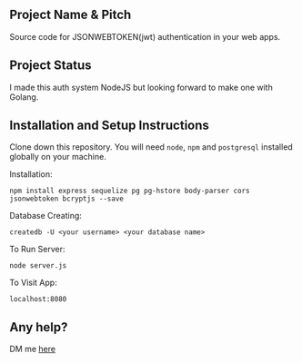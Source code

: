 ## Project Name & Pitch

Source code for JSONWEBTOKEN(jwt) authentication in your web apps.

## Project Status

I made this auth system NodeJS but looking forward to make one with Golang.

## Installation and Setup Instructions

Clone down this repository. You will need `node`, `npm` and `postgresql` installed globally on your machine.

Installation:

`npm install express sequelize pg pg-hstore body-parser cors jsonwebtoken bcryptjs --save`

Database Creating:

`createdb -U <your username> <your database name>`

To Run Server:

`node server.js`

To Visit App:

`localhost:8080`

## Any help?

DM me [here](https://twitter.com/ZohebKh03784087)
